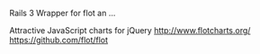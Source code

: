Rails 3 Wrapper for flot an ...

Attractive JavaScript charts for jQuery
http://www.flotcharts.org/
https://github.com/flot/flot